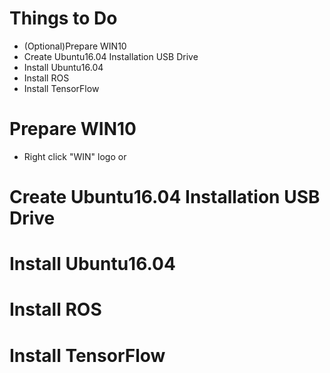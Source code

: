 # Things to Do
- (Optional)Prepare WIN10
- Create Ubuntu16.04 Installation USB Drive
- Install Ubuntu16.04
- Install ROS
- Install TensorFlow

# Prepare WIN10
- Right click "WIN" logo or 
# Create Ubuntu16.04 Installation USB Drive

# Install Ubuntu16.04

# Install ROS

# Install TensorFlow
